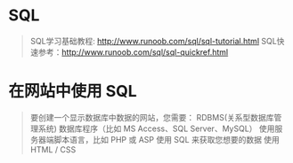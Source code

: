 # SQL
> SQL学习基础教程: http://www.runoob.com/sql/sql-tutorial.html
> SQL快速参考：http://www.runoob.com/sql/sql-quickref.html
# 在网站中使用 SQL
> 要创建一个显示数据库中数据的网站，您需要：
> RDBMS(关系型数据库管理系统) 数据库程序（比如 MS Access、SQL Server、MySQL）
> 使用服务器端脚本语言，比如 PHP 或 ASP
> 使用 SQL 来获取您想要的数据
> 使用 HTML / CSS
